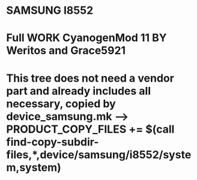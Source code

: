 # SAMSUNG I8552
# Full WORK CyanogenMod 11 BY Weritos and Grace5921
# This tree does not need a vendor part and already includes all necessary, copied by device_samsung.mk --> PRODUCT_COPY_FILES += $(call find-copy-subdir-files,*,device/samsung/i8552/system,system)
